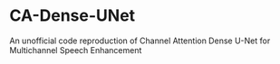 # CA-Dense-UNet
An unofficial code reproduction of Channel Attention Dense U-Net for Multichannel Speech Enhancement
